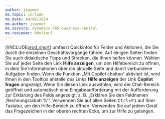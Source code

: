```yaml
---
author: jswymer
ms.topic: include
ms.date: 04/08/2024
ms.author: jswymer
ms.service: dynamics-365-business-central
ms.reviewer: bholtorf
---
```

[!INCLUDE[prod_short](prod_short.md)] umfasst Quickinfos für Felder und Aktionen, die Sie durch die einzelnen Geschäftsvorgänge führen. Auf einigen Seiten finden Sie auch didaktische Tipps und Strecken, die Ihnen helfen können. Wählen Sie auf jeder Seite den Link **Hilfe anzeigen**, um den Hilfebereich zu öffnen, in dem Sie Informationen über die aktuelle Seite und damit verbundene Aufgaben finden. Wenn die Funktion „Mit Copilot chatten“ aktiviert ist, wird Ihnen in den Tooltips anstelle des Links **Hilfe anzeigen** der Link **Copilot fragen** angezeigt. Wenn Sie diesen Link auswählen, wird der Chat-Bereich geöffnet und automatisch eine Eingabeaufforderung mit der Aufforderung zur Erklärung des Felds angezeigt, z. B. „Erklären Sie den Feldnamen ‚Rechnungsrabatt %‘“. Verwenden Sie auf allen Seiten <kbd>Ctrl</kbd>+<kbd>F1</kbd> auf Ihrer Tastatur, um den Hilfe-Bereich zu öffnen. Verwenden Sie auf jedem Gerät das Fragezeichen in der oberen rechten Ecke, um zur Hilfe zu gelangen.  
